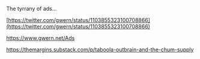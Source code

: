 ---
---

The tyrrany of ads...

[https://twitter.com/gwern/status/1103855323100708866](https://twitter.com/gwern/status/1103855323100708866)

https://www.gwern.net/Ads

<https://themargins.substack.com/p/taboola-outbrain-and-the-chum-supply>